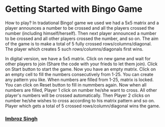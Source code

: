 # Getting Started with Bingo Game

How to play?
In tradational Bingo! game we used we had a 5x5 matrix and a player announces a number to be crossed and all the players crossed the number (including himself/herself). Then next player announced a number to be crossed and all other players crossed the number, and so on.
The aim of the game is to make a total of 5 fully crossed rows/columns/diagonal. The player which creates 5 such rows/columns/diagonals first wins.

In digital version, we have a 5x5 matrix.
Click on new game and wait for other players to join (Share the code with your frieds to let them join).
Click on Start button to start the game.
Now you have an empty matrix.
Click on an empty cell to fill the numbers consecutively from 1-25.
You can create any pattern you like.
When numbers are filled from 1-25, matrix is locked. You can click on Reset button to fill in nummbers again.
Now when all numbers are filled, Player 1 click on number he/she want to cross. All other player's numbers will be crossed automatically.
Then Player 2 clicks on number he/she wishes to cross according to his matrix pattern and so on.
Player which gets a total of 5 crossed rows/column/diagonal wins the game.

### [Imbroz Singh](https://www.instagram.com/imbrozsingh)
